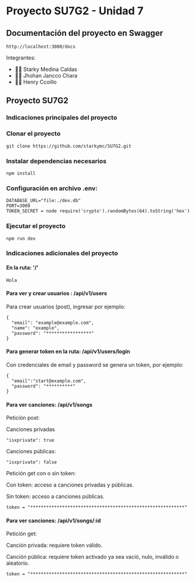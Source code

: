 # **Proyecto SU7G2 - Unidad 7**

<h2>Documentación del proyecto en Swagger </h2>

    http://localhost:3000/docs
    
Integrantes:

- 👨‍💻 Starky Medina Caldas
- 👨‍💻 Jhohan Jancco Chara
- 👨‍💻 Henry Ccoillo

## **Proyecto SU7G2**
### **Indicaciones principales del proyecto**
### **Clonar el proyecto**

    git clone https://github.com/starkymc/SU7G2.git

### **Instalar dependencias necesarios**

    npm install

### **Configuración en archivo .env:**

    DATABASE_URL="file:./dev.db"
    PORT=3000
    TOKEN_SECRET = node require('crypto').randomBytes(64).toString('hex')
    
### **Ejecutar el proyecto**

    npm run dev
    
### **Indicaciones adicionales del proyecto**

#### **En la ruta: '/'**

    Hola
    
#### **Para ver y crear usuarios : /api/v1/users**

Para crear usuarios (post), ingresar por ejemplo:


    {
      "email": "example@example.com",
      "name": "example",
      "password": "*****************"
    }
    
    
#### **Para generar token en la ruta: /api/v1/users/login**

Con credenciales de email y password se genera un token, por ejemplo:


    {
      "email":"start@example.com",
      "password": "**********"
    }


#### **Para ver canciones: /api/v1/songs**

Petición post: 

Canciones privadas


    "isxprivate": true
    
    
Canciones públicas: 
    
    "isxprivate": false

        
Petición get con o sin token:

Con token: acceso a canciones privadas y públicas.

Sin token: acceso a canciones públicas.

    token = "**********************************************************"
    
#### **Para ver canciones: /api/v1/songs/:id**
Petición get:

Canción privada: requiere token válido.

Canción pública: requiere token activado ya sea vació, nulo, inválido o aleatorio.


    token = "**********************************************************"
    

